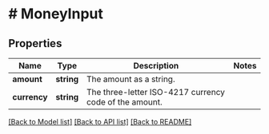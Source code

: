# # MoneyInput

## Properties

Name | Type | Description | Notes
------------ | ------------- | ------------- | -------------
**amount** | **string** | The amount as a string. |
**currency** | **string** | The three-letter ISO-4217 currency code of the amount. |

[[Back to Model list]](../../README.md#models) [[Back to API list]](../../README.md#endpoints) [[Back to README]](../../README.md)
